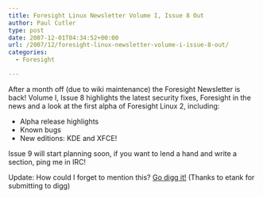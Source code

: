 ```yaml
---
title: Foresight Linux Newsletter Volume I, Issue 8 Out
author: Paul Cutler
type: post
date: 2007-12-01T04:34:52+00:00
url: /2007/12/foresight-linux-newsletter-volume-i-issue-8-out/
categories:
  - Foresight

---
```

After a month off (due to wiki maintenance) the Foresight Newsletter is back! Volume I, Issue 8 highlights the latest security fixes, Foresight in the news and a look at the first alpha of Foresight Linux 2, including:

  * Alpha release highlights
  * Known bugs
  * New editions: KDE and XFCE!

Issue 9 will start planning soon, if you want to lend a hand and write a section, ping me in IRC!

Update: How could I forget to mention this? [Go digg it!][1] (Thanks to etank for submitting to digg)

 [1]: http://digg.com/linux_unix/Foresight_Newsletter_is_out_Nov_30_2007